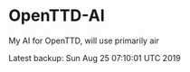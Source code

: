 # OpenTTD-AI
My AI for OpenTTD, will use primarily air

Latest backup: Sun Aug 25 07:10:01 UTC 2019
